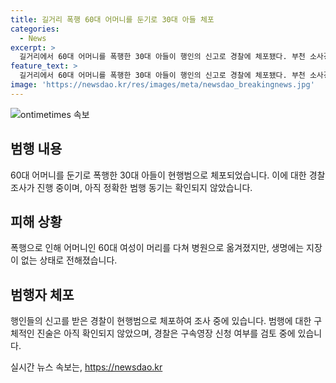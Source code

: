 ```yaml
---
title: 길거리 폭행 60대 어머니를 둔기로 30대 아들 체포
categories:
  - News
excerpt: >
  길거리에서 60대 어머니를 폭행한 30대 아들이 행인의 신고로 경찰에 체포됐다. 부천 소사경찰서에 따르면 씨는 어머니를 둔기로 공격해 부상을 입힌 혐의로 조사 중이다. 현장에 있던 시민의 신고로 경찰이 출동해 체포했으며, 범행 동기는 아직 확인되지 않았다. 경찰은 구속영장 신청을 검토 중이며, 피의자는 진술을 거부하여 사건 경위 파악이 어려운 상황이다. (150자)
feature_text: >
  길거리에서 60대 어머니를 폭행한 30대 아들이 행인의 신고로 경찰에 체포됐다. 부천 소사경찰서에 따르면 씨는 어머니를 둔기로 공격해 부상을 입힌 혐의로 조사 중이다. 현장에 있던 시민의 신고로 경찰이 출동해 체포했으며, 범행 동기는 아직 확인되지 않았다. 경찰은 구속영장 신청을 검토 중이며, 피의자는 진술을 거부하여 사건 경위 파악이 어려운 상황이다. (150자)
image: 'https://newsdao.kr/res/images/meta/newsdao_breakingnews.jpg'
---
```


<p><img src="https://newsdao.kr/res/images/meta/newsdao_breakingnews.jpg" alt="ontimetimes 속보" /></p>

<h2 data-ke-size="size26">범행 내용</h2>

<p data-ke-size="size16">60대 어머니를 둔기로 폭행한 30대 아들이 현행범으로 체포되었습니다. 이에 대한 경찰 조사가 진행 중이며, 아직 정확한 범행 동기는 확인되지 않았습니다.</p>

<h2 data-ke-size="size26">피해 상황</h2>

<p data-ke-size="size16">폭행으로 인해 어머니인 60대 여성이 머리를 다쳐 병원으로 옮겨졌지만, 생명에는 지장이 없는 상태로 전해졌습니다.</p>

<h2 data-ke-size="size26">범행자 체포</h2>

<p data-ke-size="size16">행인들의 신고를 받은 경찰이 현행범으로 체포하여 조사 중에 있습니다. 범행에 대한 구체적인 진술은 아직 확인되지 않았으며, 경찰은 구속영장 신청 여부를 검토 중에 있습니다.</p>
실시간 뉴스 속보는, <a href="https://newsdao.kr" rel="dofollow">https://newsdao.kr</a>



